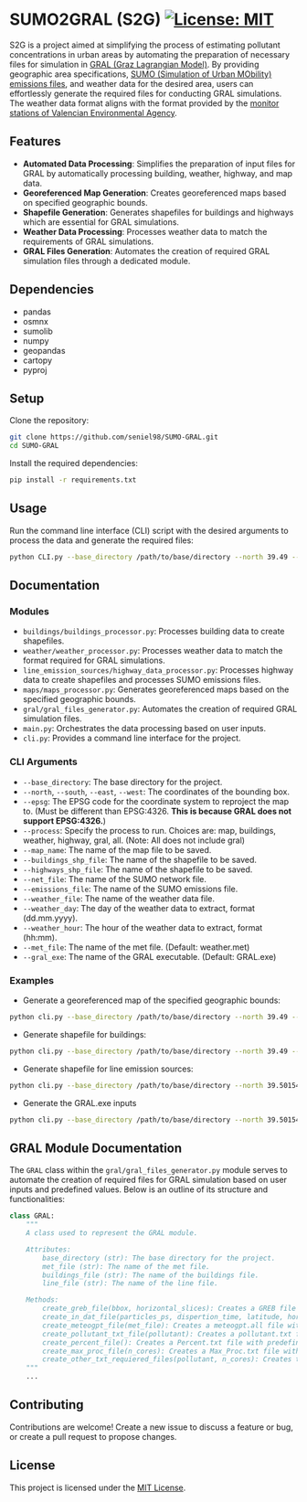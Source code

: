 # SUMO2GRAL (S2G) [![License: MIT](https://img.shields.io/badge/License-MIT-yellow.svg)](https://opensource.org/licenses/MIT)

S2G is a project aimed at simplifying the process of estimating pollutant concentrations in urban areas by automating the preparation of necessary files for simulation in [GRAL (Graz Lagrangian Model)](https://gral.tugraz.at/). By providing geographic area specifications, [SUMO (Simulation of Urban MObility) emissions files](https://sumo.dlr.de/docs/Simulation/Output/Lane-_or_Edge-based_Emissions_Measures.html), and weather data for the desired area, users can effortlessly generate the required files for conducting GRAL simulations. The weather data format aligns with the format provided by the [monitor stations of Valencian Environmental Agency](https://mediambient.gva.es/es/web/calidad-ambiental/datos-on-line).

## Features

- **Automated Data Processing**: Simplifies the preparation of input files for GRAL by automatically processing building, weather, highway, and map data.
- **Georeferenced Map Generation**: Creates georeferenced maps based on specified geographic bounds.
- **Shapefile Generation**: Generates shapefiles for buildings and highways which are essential for GRAL simulations.
- **Weather Data Processing**: Processes weather data to match the requirements of GRAL simulations.
- **GRAL Files Generation**: Automates the creation of required GRAL simulation files through a dedicated module.

## Dependencies

- pandas
- osmnx
- sumolib
- numpy
- geopandas
- cartopy
- pyproj

## Setup

Clone the repository:

```bash
git clone https://github.com/seniel98/SUMO-GRAL.git
cd SUMO-GRAL
```

Install the required dependencies:

```bash
pip install -r requirements.txt
```

## Usage

Run the command line interface (CLI) script with the desired arguments to process the data and generate the required files:

```bash
python CLI.py --base_directory /path/to/base/directory --north 39.49 --south 39.47 --east -0.37 --west -0.39 --epsg 3857 --process all  --net_file /path/to/net/file/file.net.xml --emissions_file /path/to/edge/emissions/file/edges_emisisons_file.csv 
```

## Documentation

### Modules

- `buildings/buildings_processor.py`: Processes building data to create shapefiles.
- `weather/weather_processor.py`: Processes weather data to match the format required for GRAL simulations.
- `line_emission_sources/highway_data_processor.py`: Processes highway data to create shapefiles and processes SUMO emissions files.
- `maps/maps_processor.py`: Generates georeferenced maps based on the specified geographic bounds.
- `gral/gral_files_generator.py`: Automates the creation of required GRAL simulation files.
- `main.py`: Orchestrates the data processing based on user inputs.
- `cli.py`: Provides a command line interface for the project.

### CLI Arguments

- `--base_directory`: The base directory for the project.
- `--north`, `--south`, `--east`, `--west`: The coordinates of the bounding box.
- `--epsg`: The EPSG code for the coordinate system to reproject the map to. (Must be different than EPSG:4326. **This is because GRAL does not support EPSG:4326.**)
- `--process`: Specify the process to run. Choices are: map, buildings, weather, highway, gral, all. (Note: All does not include gral)
- `--map_name`: The name of the map file to be saved.
- `--buildings_shp_file`: The name of the shapefile to be saved.
- `--highways_shp_file`: The name of the shapefile to be saved.
- `--net_file`: The name of the SUMO network file.
- `--emissions_file`: The name of the SUMO emissions file.
- `--weather_file`: The name of the weather data file.
- `--weather_day`: The day of the weather data to extract, format (dd.mm.yyyy).
- `--weather_hour`: The hour of the weather data to extract, format (hh:mm).
- `--met_file`: The name of the met file. (Default: weather.met)
- `--gral_exe`: The name of the GRAL executable. (Default: GRAL.exe)

### Examples

- Generate a georeferenced map of the specified geographic bounds:

```bash
python cli.py --base_directory /path/to/base/directory --north 39.49 --south 39.47 --east -0.37 --west -0.39 --epsg 3857 --process map
```

- Generate shapefile for buildings:

```bash
python cli.py --base_directory /path/to/base/directory --north 39.49 --south 39.47 --east -0.37 --west -0.39 --epsg 3857 --process buildings
```

- Generate shapefile for line emission sources:

```bash
python cli.py --base_directory /path/to/base/directory --north 39.50154 --south 39.4235 --east -0.30981 --west -0.44166 --process highway --net_file /path/to/net/file/file.net.xml --emissions_file /path/to/edge/emissions/file/edges_emisisons_file.csv
```

- Generate the GRAL.exe inputs

```bash
python cli.py --base_directory /path/to/base/directory --north 39.50154 --south 39.4235 --east -0.30981 --west -0.44166 --process gral --met_file /path/to/met/file/metfile.met
```

## GRAL Module Documentation

The `GRAL` class within the `gral/gral_files_generator.py` module serves to automate the creation of required files for GRAL simulation based on user inputs and predefined values. Below is an outline of its structure and functionalities:

```python
class GRAL:
    """
    A class used to represent the GRAL module.

    Attributes:
        base_directory (str): The base directory for the project.
        met_file (str): The name of the met file.
        buildings_file (str): The name of the buildings file.
        line_file (str): The name of the line file.

    Methods:
        create_greb_file(bbox, horizontal_slices): Creates a GREB file with predefined values.
        create_in_dat_file(particles_ps, dispertion_time, latitude, horizontal_slices): Creates a in.dat file with predefined values.
        create_meteogpt_file(met_file): Creates a meteogpt.all file with predefined values.
        create_pollutant_txt_file(pollutant): Creates a pollutant.txt file with predefined values.
        create_percent_file(): Creates a Percent.txt file with predefined values.
        create_max_proc_file(n_cores): Creates a Max_Proc.txt file with predefined values.
        create_other_txt_requiered_files(pollutant, n_cores): Creates the other txt requiered files with predefined values.
    """
    ...

```

## Contributing

Contributions are welcome! Create a new issue to discuss a feature or bug, or create a pull request to propose changes.

## License

This project is licensed under the [MIT License](LICENSE).
